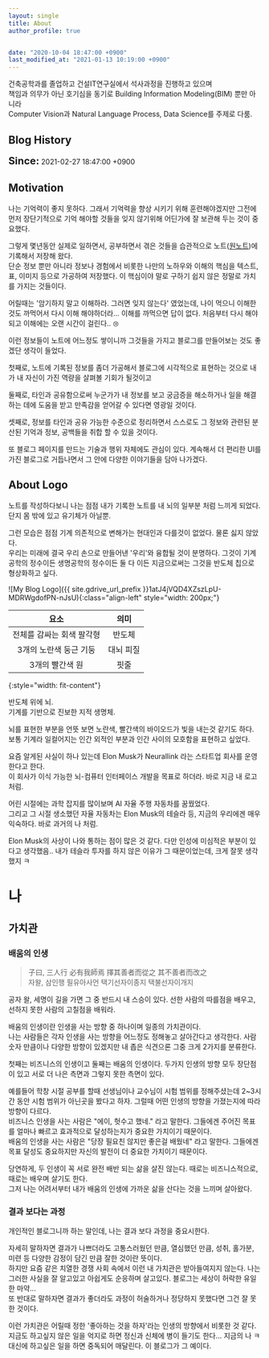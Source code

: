 ```yaml
---
layout: single
title: About
author_profile: true


date: "2020-10-04 18:47:00 +0900"
last_modified_at: "2021-01-13 10:19:00 +0900"
---
```

건축공학과를 졸업하고 건설IT연구실에서 석사과정을 진행하고 있으며<br/>
책임과 의무가 아닌 호기심을 동기로 Building Information Modeling(BIM) 뿐만 아니라 <br/>
Computer Vision과 Natural Language Process, Data Science를 주제로 다룸.<br/>
## Blog History

<span style="font-size: 20px;font-weight: bold;">Since:</span><span> 2021-02-27 18:47:00 +0900</span>

## Motivation

나는 기억력이 좋지 못하다. 그래서 기억력을 향상 시키기 위해 훈련해야겠지만 그전에 먼저 장단기적으로 기억 해야할 것들을 잊지 않기위해 어딘가에 잘 보관해 두는 것이 중요했다.

그렇게 몇년동안 실제로 일하면서, 공부하면서 겪은 것들을 습관적으로
노트([원노트](https://www.microsoft.com/ko-kr/microsoft-365/onenote/digital-note-taking-app?ms.url=onenotecom&rtc=1))에
기록해서 저장해 왔다.<br/>
단순 정보 뿐만 아니라 정보나 경험에서 비롯한 나만의 노하우와 이해의 핵심을 텍스트, 표, 이미지 등으로 가공하여 저장했다.
이 핵심이야 말로 구하기 쉽지 않은 정말로 가치를 가지는 것들이다.

<span class="md-monologue">어릴때는 '암기하지 말고 이해하라. 그러면 잊지 않는다' 였었는데,
나이 먹으니 이해한것도 까먹어서 다시 이해 해야하더라... 이해를 까먹으면 답이 없다.
처음부터 다시 해야되고 이해에는 오랜 시간이 걸린다..</span> <span style="font-size: 0.8em;">😢</span>

이런 정보들이 노트에 어느정도 쌓이니까 그것들을 가지고 블로그를 만들어보는 것도 좋겠단 생각이 들었다.

첫째로, 노트에 기록된 정보를 좀더 가공해서 블로그에 시각적으로 표현하는 것으로 내가 내 자신이 가진 역량을 살펴볼 기회가 될것이고

둘째로, 타인과 공유함으로써 누군가가 내 정보를 보고 궁금증을 해소하거나 일을 해결하는 데에 도움을 받고 만족감을 얻어갈 수 있다면 영광일 것이다.

셋째로, 정보를 타인과 공유 가능한 수준으로 정리하면서 스스로도 그 정보와 관련된 분산된 기억과 정보, 공백들을 취합 할 수 있을 것이다.

또 블로그 페이지를 만드는 기술과 행위 자체에도 관심이 있다. 계속해서 더 편리한 UI를 가진 블로그로 거듭나면서 그 안에 다양한 이야기들을 담아 나가겠다.

## About Logo

노트를 작성하다보니 나는 점점 내가 기록한 노트를 내 뇌의 일부분 처럼 느끼게 되었다. 단지 몸 밖에 있고 유기체가 아닐뿐.

그런 모습은 점점 기계 의존적으로 변해가는 현대인과 다를것이 없었다. 물론 싫지 않았다.<br/>
우리는 미래에 결국 우리 손으로 만들어낸 '우리'와 융합될 것이 분명하다. 그것이 기계공학의 정수이든 생명공학의 정수이든 둘 다 이든 지금으로써는 그것을 반도체 칩으로 형상화하고 싶다.

![My Blog Logo]({{ site.gdrive_url_prefix }}1atJ4jVQD4XZszLpU-MDRWgdofPN-nJsU){:class="align-left" style="width: 200px;"}

|요소|의미|
|:---:|:---:|
|전체를 감싸는 회색 팔각형|반도체|
|3개의 노란색 둥근 기둥|대뇌 피질|
|3개의 빨간색 원|핏줄|
{:style="width: fit-content"}

반도체 위에 뇌.<br/>
기계를 기반으로 진보한 지적 생명체.

뇌를 표현한 부분을 언뜻 보면 노란색, 빨간색의 바이오드가 빛을 내는것 같기도 하다. 보통 기계라 일컬어지는 인간 외적인 부분과 인간 사이의 모호함을 표현하고 싶었다.

요즘 알게된 사실이 하나 있는데 Elon Musk가 Neurallink 라는 스타트업 회사를 운영한다고 한다.<br/>
이 회사가 이식 가능한 뇌-컴퓨터 인터페이스 개발을 목표로 하더라. 바로 지금 내 로고 처럼.

어린 시절에는 과학 잡지를 많이보며 AI 자율 주행 자동차를 꿈꿨었다.<br/>
그리고 그 시절 생소했던 자율 자동차는 Elon Musk의 테슬라 등, 지금의 우리에겐 매우 익숙하다. 바로 과거의 나 처럼.

Elon Musk의 사상이 나와 통하는 점이 많은 것 같다.
<span class="md-monologue">다만 인성에 미심적은 부분이 있다고 생각했음..
내가 테슬라 투자를 하지 않은 이유가 그 때문이었는데, 크게 잘못 생각했지 ㅋ</span>

# 나

## 가치관

### 배움의 인생

> 子曰, 三人行 必有我師焉 擇其善者而從之 其不善者而改之<br/>
> 자왈, 삼인행 필유아사언 택기선자이종지 택불선자이개지

공자 왈, 세명이 길을 가면 그 중 반드시 내 스승이 있다. 선한 사람의 따를점을 배우고, 선하지 못한 사람의 고칠점을 배워라.

배움의 인생이란 인생을 사는 방향 중 하나이며 일종의 가치관이다.<br/>
나는 사람들은 각자 인생을 사는 방향을 어느정도 정해놓고 살아간다고 생각한다.
사람 숫자 만큼이나 다양한 방향이 있겠지만 내 좁은 식견으론 그중 크게 2가지를 분류한다.

첫째는 비즈니스의 인생이고 둘째는 배움의 인생이다.
두가지 인생의 방향 모두 장단점이 있고 서로 더 나은 측면과 그렇지 못한 측면이 있다.

예를들어 학창 시절 공부를 할때 선생님이나 교수님이 시험 범위를 정해주셨는데 2~3시간 동안 시험 범위가 아닌곳을 봤다고 하자.
그럴때 어떤 인생의 방향을 가졌는지에 따라 방향이 다르다.<br/>
비즈니스 인생을 사는 사람은 "에이, 헛수고 했네." 라고 말한다.
그들에겐 주어진 목표를 얼마나 빠르고 효과적으로 달성하는지가 중요한 가치이기 때문이다.<br/>
배움의 인생을 사는 사람은 "당장 필요친 않지만 좋은걸 배웠네" 라고 말한다.
그들에겐 목표 달성도 중요하지만 자신의 발전이 더 중요한 가치이기 때문이다.

당연하게, 두 인생이 꼭 서로 완전 배반 되는 삶을 살진 않는다. 때로는 비즈니스적으로, 때로는 배우며 살기도 한다.<br/>
그저 나는 어려서부터 내가 배움의 인생에 가까운 삶을 산다는 것을 느끼며 살아왔다.

### 결과 보다는 과정

개인적인 블로그니까 하는 말인데, 나는 결과 보다 과정을 중요시한다.

자세히 말하자면 결과가 나쁘더라도 고통스러웠던 만큼, 열심했던 만큼, 성취, 홀가분, 미련 등 다양한 감정이 담긴 만큼 잘한 것이란 뜻이다.<br/>
하지만 요즘 같은 치열한 경쟁 사회 속에서 이런 내 가치관은 받아들여지지 않는다. 나는 그러한 사실을 잘 알고있고 아쉽게도 순응하며 살고있다.
<span class="md-monologue">블로그는 세상이 허락한 유일한 마약...</span><br/>
또 반대로 말하자면 결과가 좋더라도 과정이 허술하거나 정당하지 못했다면 그건 잘 못한 것이다.

이런 가치관은 어릴때 정한 '좋아하는 것을 하자'라는 인생의 방향에서 비롯한 것 같다.<br/>
지금도 하고싶지 않은 일을 억지로 하면 정신과 신체에 병이 들기도 한다... <span class="md-monologue">지금의 나 ㅋ</span><br/>
대신에 하고싶은 일을 하면 중독되어 매달린다. 이 블로그가 그 예이다.

